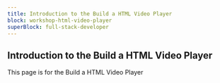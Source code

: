 ```yaml
---
title: Introduction to the Build a HTML Video Player
block: workshop-html-video-player
superBlock: full-stack-developer
---
```


## Introduction to the Build a HTML Video Player

This page is for the Build a HTML Video Player
